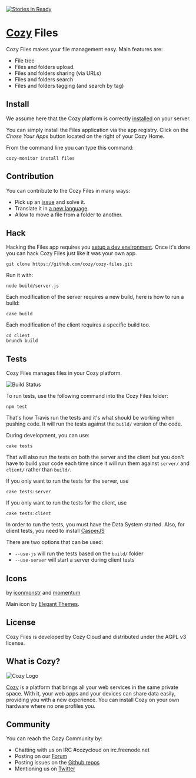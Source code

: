 [![Stories in Ready](https://badge.waffle.io/cozy/cozy-files.png?label=ready&title=Ready)](https://waffle.io/cozy/cozy-files)
# [Cozy](http://cozy.io) Files

Cozy Files makes your file management easy. Main features are:

* File tree
* Files and folders upload.
* Files and folders sharing (via URLs)
* Files and folders search
* Files and folders tagging (and search by tag)

## Install

We assume here that the Cozy platform is correctly [installed](http://cozy.io/host/install.html)
 on your server.

You can simply install the Files application via the app registry. Click on the *Chose Your Apps* button located on the right of your Cozy Home.

From the command line you can type this command:

    cozy-monitor install files


## Contribution

You can contribute to the Cozy Files in many ways:

* Pick up an [issue](https://github.com/cozy/cozy-files/issues?state=open) and solve it.
* Translate it in [a new language](https://github.com/cozy/cozy-files/tree/master/client/app/locales).
* Allow to move a file from a folder to another.


## Hack

Hacking the Files app requires you [setup a dev environment](http://cozy.io/hack/getting-started/). Once it's done you can hack Cozy Files just like it was your own app.

    git clone https://github.com/cozy/cozy-files.git

Run it with:

    node build/server.js

Each modification of the server requires a new build, here is how to run a build:

    cake build

Each modification of the client requires a specific build too.

    cd client
    brunch build

## Tests

Cozy Files manages files in your Cozy platform.

![Build
Status](https://travis-ci.org/cozy/cozy-files.png?branch=master)

To run tests, use the following command into the Cozy Files folder:

    npm test

That's how Travis run the tests and it's what should be working when pushing code. It will run the tests against the `build/` version of the code.

During development, you can use:

    cake tests

That will also run the tests on both the server and the client but you don't have to build your code each time since it will run them against `server/` and `client/` rather than `build/`.

If you only want to run the tests for the server, use

    cake tests:server

If you only want to run the tests for the client, use

    cake tests:client

In order to run the tests, you must have the Data System started. Also, for client tests, you need to install [CasperJS](http://casperjs.org/)

There are two options that can be used:

* `--use-js` will run the tests based on the `build/` folder
* `--use-server` will start a server during client tests

## Icons

by [iconmonstr](http://iconmonstr.com/)
and [momentum](http://www.momentumdesignlab.com/)

Main icon by [Elegant Themes](http://www.elegantthemes.com/blog/freebie-of-the-week/beautiful-flat-icons-for-free).

## License

Cozy Files is developed by Cozy Cloud and distributed under the AGPL v3 license.

## What is Cozy?

![Cozy Logo](https://raw.github.com/cozy/cozy-setup/gh-pages/assets/images/happycloud.png)

[Cozy](http://cozy.io) is a platform that brings all your web services in the
same private space.  With it, your web apps and your devices can share data
easily, providing you
with a new experience. You can install Cozy on your own hardware where no one
profiles you.

## Community

You can reach the Cozy Community by:

* Chatting with us on IRC #cozycloud on irc.freenode.net
* Posting on our [Forum](https://forum.cozy.io/)
* Posting issues on the [Github repos](https://github.com/cozy/)
* Mentioning us on [Twitter](http://twitter.com/mycozycloud)
